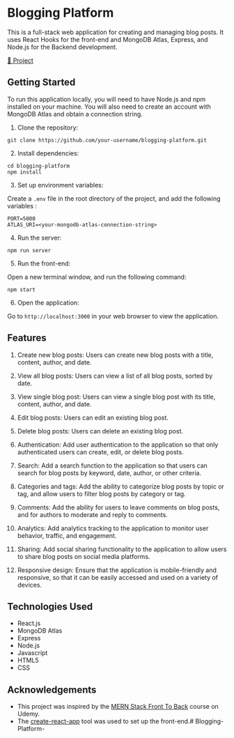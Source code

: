 # Blogging Platform

This is a full-stack web application for creating and managing blog posts. It uses React Hooks for the front-end and MongoDB Atlas, Express, and Node.js for the Backend development.


[🔗 Project](https://react-blogging-platform.netlify.app)

## Getting Started

To run this application locally, you will need to have Node.js and npm installed on your machine. You will also need to create an account with MongoDB Atlas and obtain a connection string.

1. Clone the repository:

```
git clone https://github.com/your-username/blogging-platform.git
```

2. Install dependencies:

```
cd blogging-platform
npm install
```

3. Set up environment variables:

Create a `.env` file in the root directory of the project, and add the following variables :

```
PORT=5000
ATLAS_URI=<your-mongodb-atlas-connection-string>
```

4. Run the server:

```
npm run server
```

5. Run the front-end:

Open a new terminal window, and run the following command:

```
npm start
```

6. Open the application:

Go to `http://localhost:3000` in your web browser to view the application.


## Features

1. Create new blog posts: Users can create new blog posts with a title, content, author, and date.

2. View all blog posts: Users can view a list of all blog posts, sorted by date.

3. View single blog post: Users can view a single blog post with its title, content, author, and date.

4. Edit blog posts: Users can edit an existing blog post.

5. Delete blog posts: Users can delete an existing blog post.

6. Authentication: Add user authentication to the application so that only authenticated users can create, edit, or delete blog posts.

7. Search: Add a search function to the application so that users can search for blog posts by keyword, date, author, or other criteria.

8. Categories and tags: Add the ability to categorize blog posts by topic or tag, and allow users to filter blog posts by category or tag.

9. Comments: Add the ability for users to leave comments on blog posts, and for authors to moderate and reply to comments.

10. Analytics: Add analytics tracking to the application to monitor user behavior, traffic, and engagement.

11. Sharing: Add social sharing functionality to the application to allow users to share blog posts on social media platforms.

12. Responsive design: Ensure that the application is mobile-friendly and responsive, so that it can be easily accessed and used on a variety of devices.

## Technologies Used

- React.js
- MongoDB Atlas
- Express
- Node.js
- Javascript
- HTML5
- CSS

## Acknowledgements

- This project was inspired by the [MERN Stack Front To Back](https://www.udemy.com/course/mern-stack-front-to-back/) course on Udemy.
- The [create-react-app](https://create-react-app.dev/) tool was used to set up the front-end.# Blogging-Platform-
